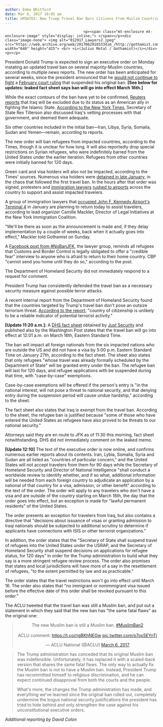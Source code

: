 ```yaml
---
author: Emma Whitford
date: Mar 6, 2017 10:05 am
title: UPDATES: New Trump Travel Ban Bars Citizens From Muslim Countries, Refugees Starting March 16th
---
```


	
										<p><span class="mt-enclosure mt-enclosure-image" style="display: inline;"> </span></p><div class="image-none"> <img alt="012917_Lawyers2.jpeg" src="https://web.archive.org/web/20170629103334im_/http://gothamist.com/attachments/nyc_ewhitford/012917_Lawyers2.jpeg" width="640" height="425"> <br> <i>(Julius Motal / Gothamist)</i></div> <p></p>

<p>President Donald Trump is expected to sign an executive order on Monday instating an updated travel ban on several majority-Muslim countries, according to multiple news reports. The new order has been anticipated for several weeks, since the president announced that he <a href="https://web.archive.org/web/20170629103334/http://gothamist.com/2017/02/22/steve_miller_ban.php">would not continue to fight</a> a <a href="https://web.archive.org/web/20170629103334/http://sfist.com/2017/02/09/9th_circuit_decision_trump_washingt.php">February court ruling</a> that suspended his original ban. <strong>[See below for updates: leaked fact sheet says ban will go into effect March 16th.]</strong></p>

<p>While the exact contours of the ban have yet to be confirmed, <a href="https://web.archive.org/web/20170629103334/http://www.reuters.com/article/us-usa-immigration-exclusive-idUSKBN16D154">Reuters reports</a> that Iraq will be excluded due to its status as an American ally in fighting the Islamic State. <a href="https://web.archive.org/web/20170629103334/https://www.nytimes.com/2017/03/05/us/politics/trump-expected-to-issue-new-travel-ban-excluding-iraq-on-monday.html?smid=tw-nytimes&amp;smtyp=cur&amp;_r=0">According to the New York Times</a>, Secretary of State Rex Tillerson also discussed Iraq&apos;s vetting processes with that government, and deemed them adequate. </p>

<p>Six other countries included in the initial ban&#x2014;Iran, Libya, Syria, Somalia, Sudan and Yemen&#x2014;remain, according to reports. </p>

<p>The new order will ban refugees from impacted countries, according to the Times, though it is unclear for how long. It will also reportedly drop special restrictions on Syrian refugees, who were indefinitely barred from the United States under the earlier iteration. Refugees from other countries were initially banned for 120 days. </p>

<p>Green card and visa holders will also not be impacted, according to the Times&apos; sources. Numerous visa holders were <a href="https://web.archive.org/web/20170629103334/http://gothamist.com/2017/01/28/refugee_advocates_hold_rally_agains.php#photo-1">detained in late January</a>, in the chaos that followed the first travel ban. In the hours after that order was signed, protesters and <a href="https://web.archive.org/web/20170629103334/http://gothamist.com/2017/01/30/lawyers_immigration_jfk.php#photo-1">immigration lawyers</a> <a href="https://web.archive.org/web/20170629103334/http://gothamist.com/2017/01/28/right_now_hundreds_rallying_against.php">rushed to airports</a> across the country to support and assist impacted travelers. </p>

<p>A group of immigration lawyers that <a href="https://web.archive.org/web/20170629103334/http://gothamist.com/2017/01/29/lawyers_remain_at_jfk_airport_to_fr.php#photo-1">occupied John F. Kennedy Airport&apos;s Terminal 4</a> in January are planning to return today to assist travelers, according to lead organizer Camille Mackler, Director of Legal Initiatives at the New York Immigration Coalition.</p>

<p>&quot;We&apos;ll be there as soon as the announcement is made and, if they delay implementation by a couple of weeks, back when it actually goes into effect,&quot; Mackler told Gothamist on Sunday. </p>

<p>A <a href="https://web.archive.org/web/20170629103334/https://m.facebook.com/story.php?story_fbid=1456448354426518&amp;id=1416097531794934">Facebook post from #NoBanJFK</a>, the lawyer group, reminds all refugees that Customs and Border Control is legally obligated to offer a &quot;credible fear&quot; interview to anyone who is afraid to return to their home country. CBP &quot;cannot send you home until they do so,&quot; according to the post. </p>

<p>The Department of Homeland Security did not immediately respond to a request for comment. </p>

<p>President Trump has consistently defended the travel ban as a necessary security measure against possible terror attacks. </p>

<p>A recent internal report from the Department of Homeland Security found that the countries targeted by Trump&apos;s travel ban don&apos;t pose an outsize terrorism threat. <a href="https://web.archive.org/web/20170629103334/https://www.nytimes.com/2017/02/25/us/politics/travel-ban-nations-terror-risk.html">According to the report</a>, &quot;country of citizenship is unlikely to be a reliable indicator of potential terrorist activity.&quot; </p>

<p><strong>[Update 11:20 a.m.]:</strong> A <a href="https://web.archive.org/web/20170629103334/https://www.washingtonpost.com/apps/g/page/politics/fact-sheet-and-qa-on-new-travel-executive-order/2174/">DHS fact sheet</a> obtained by <a href="https://web.archive.org/web/20170629103334/https://twitter.com/just_security/status/838777541385154560">Just Security</a> and published also by the Washington Post states that the travel ban will go into effect at 12:01 a.m. on March 16th, Eastern Standard Time. </p>

<p>The ban will impact all foreign nationals from the six impacted nations who are outside the US and did not have a visa by 5:00 p.m. Eastern Standard Time on January 27th, according to the fact sheet. The sheet also states that only refugees &quot;whose travel was already formally scheduled by the Department of State&quot; will be granted entry under the ban. The refugee ban will last for 120 days, and refugee applications with be suspended during that time, with &quot;case-by-case&quot; exemptions. </p>

<p>Case-by-case exemptions will be offered if the person&apos;s entry is &quot;in the national interest, will not pose a threat to national security, and that denying entry during the suspension period will cause undue hardship,&quot; according to the sheet.  </p>

<p>The fact sheet also states that Iraq is exempt from the travel ban. According to the sheet, the refugee ban is justified because &quot;some of those who have entered the United States as refugees have also proved to be threats to our national security.&quot; </p>

<p>Attorneys said they are en route to JFK as of 11:30 this morning, fact sheet notwithstanding. DHS did not immediately comment on the leaked memo. </p>

<p><strong>[Update 12:10]</strong> The text of the executive order is now online, and confirms numerous earlier reports about its contents. Iran, Lybia, Somalia, Syria and Sudan are all listed as &quot;countries of particular concern,&quot; and the United States will not accept travelers from them for 90 days while the Secretary of Homeland Security and Director of National Intelligence &quot;shall conduct a worldwide review to identify whether, and if so what, additional information will be needed from each foreign country to adjudicate an application by a national of that country for a visa, admission, or other benefit&quot; according to the text of the order. The order will apply to any travelers who don&apos;t have a visa and are outside of the country starting on March 16th, the day that the order goes into effect, but an exception is made for &quot;lawful permanent residents&quot; of the United States.</p>

<p>The order presents an exception for travelers from Iraq, but also contains a directive that &quot;decisions about issuance of visas or granting admission to Iraqi nationals should be subjected to additional scrutiny to determine if applicants have connections with ISIS or other terrorist organizations.&quot;</p>

<p>In addition, the order states that the &quot;Secretary of State shall suspend travel of refugees into the United States under the USRAP, and the Secretary of Homeland Security shall suspend decisions on applications for refugee status, for 120 days&quot; in order for the Trump administration to build what they say is a more stringent refugee review process. The order also promises that states and local jurisdictions will have more of a say in the resettlement of refugees, &quot;to the extent permitted by law and as practicable.&quot;</p>

<p>The order states that the travel restrictions won&apos;t go into effect until March 16. The order also states that &quot;no immigrant or nonimmigrant visa issued before the effective date of this order shall be revoked pursuant to this order.&quot;</p>

<p>The ACLU tweeted that the travel ban was still a Muslim ban, and put out a statement in which they said that the new ban has &quot;the same fatal flaws&quot; as the original one: </p>

<center><blockquote class="twitter-tweet" data-partner="tweetdeck"><p lang="en" dir="ltr">The new Muslim ban is still a Muslim ban. <a href="https://web.archive.org/web/20170629103334/https://twitter.com/hashtag/MuslimBan2?src=hash">#MuslimBan2</a> <br><br>ACLU comment: <a href="https://web.archive.org/web/20170629103334/https://t.co/rigBKhNEGw">https://t.co/rigBKhNEGw</a> <a href="https://web.archive.org/web/20170629103334/https://t.co/p7oxSEYnTj">pic.twitter.com/p7oxSEYnTj</a></p>&#x2014; ACLU National (@ACLU) <a href="https://web.archive.org/web/20170629103334/https://twitter.com/ACLU/status/838794246358458370">March 6, 2017</a></blockquote>
<script async src="//web.archive.org/web/20170629103334js_/http://platform.twitter.com/widgets.js" charset="utf-8"></script></center>

<blockquote>The Trump administration has conceded that its original Muslim ban was indefensible. Unfortunately, it has replaced it with a scaled-back version that shares the same fatal flaws. The only way to actually fix the Muslim ban is not to have a Muslim ban. Instead, President Trump has recommitted himself to religious discrimination, and he can expect continued disapproval from both the courts and the people.

<p>What&apos;s more, the changes the Trump administration has made, and everything we&apos;ve learned since the original ban rolled out, completely undermine the bogus national security justifications the president has tried to hide behind and only strengthen the case against his unconstitutional executive orders.</p></blockquote><p></p>

<p><em>Additional reporting by David Colon</em></p>					
										
									
				